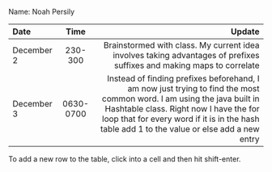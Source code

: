 Name: Noah Persily

| Date       |   Time    |                                                                                                                                                                                                                                                           Update |
|:-----------|:---------:|-----------------------------------------------------------------------------------------------------------------------------------------------------------------------------------------------------------------------------------------------------------------:|
| December 2 |  230-300  |                                                                                                                                            Brainstormed with class. My current idea involves taking advantages of prefixes suffixes and making maps to correlate |
| December 3 | 0630-0700 | Instead of finding prefixes beforehand, I am now just trying to find the most common word. I am using the java built in Hashtable class. Right now I have the for loop that for every word if it is in the hash table add 1 to the value or else add a new entry |


To add a new row to the table, click into a cell and then hit shift-enter.